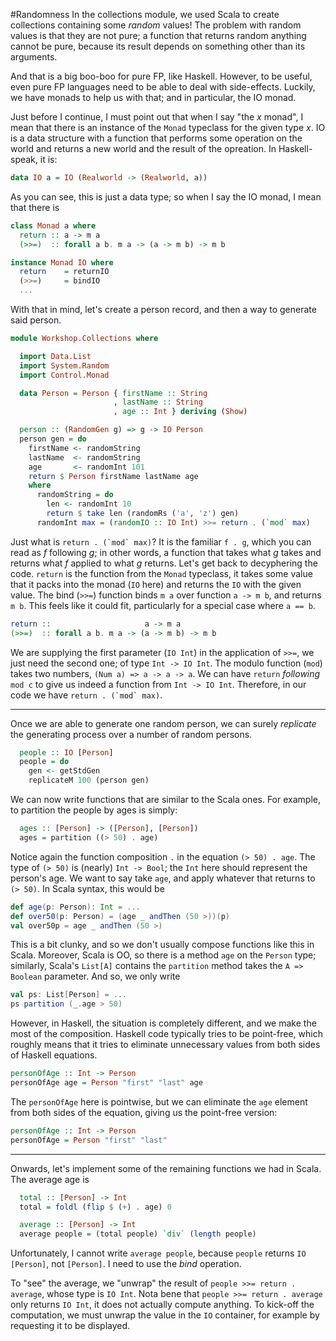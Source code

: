 #Randomness
In the collections module, we used Scala to create collections containing some _random_ values! The problem with random values is that they are not pure; a function that returns random anything cannot be pure, because its result depends on something other than its arguments.

And that is a big boo-boo for pure FP, like Haskell. However, to be useful, even pure FP languages need to be able to deal with side-effects. Luckily, we have monads to help us with that; and in particular, the IO monad.

Just before I continue, I must point out that when I say "the _x_ monad", I mean that there is an instance of the ``Monad`` typeclass for the given type _x_. IO is a data structure with a function that performs some operation on the world and returns a new world and the result of the opreation. In Haskell-speak, it is:

```haskell
data IO a = IO (Realworld -> (Realworld, a))
```

As you can see, this is just a data type; so when I say the IO monad, I mean that there is 

```haskell
class Monad a where
  return :: a -> m a
  (>>=)  :: forall a b. m a -> (a -> m b) -> m b
```

```haskell
instance Monad IO where
  return    = returnIO
  (>>=)     = bindIO
  ...
```

With that in mind, let's create a person record, and then a way to generate said person.

```haskell
module Workshop.Collections where

  import Data.List
  import System.Random
  import Control.Monad

  data Person = Person { firstName :: String
                       , lastName :: String
                       , age :: Int } deriving (Show)

  person :: (RandomGen g) => g -> IO Person
  person gen = do
    firstName <- randomString
    lastName  <- randomString
    age       <- randomInt 101
    return $ Person firstName lastName age 
    where
      randomString = do
        len <- randomInt 10
        return $ take len (randomRs ('a', 'z') gen)
      randomInt max = (randomIO :: IO Int) >>= return . (`mod` max)
```

Just what is ``return . (`mod` max)``? It is the familiar ``f . g``, which you can read as _f_ following _g_; in other words, a function that takes what _g_ takes and returns what _f_ applied to what _g_ returns. Let's get back to decyphering the code. ``return`` is the function from the ``Monad`` typeclass, it takes some value that it packs into the monad (``IO`` here) and returns the ``IO`` with the given value. The bind (``>>=``) function binds ``m a`` over function ``a -> m b``, and returns ``m b``. This feels like it could fit, particularly for a special case where ``a == b``.

```haskell
return ::                     a -> m a
(>>=)  :: forall a b. m a -> (a -> m b) -> m b
```

We are supplying the first parameter (``IO Int``) in the application of ``>>=``, we just need the second one; of type ``Int -> IO Int``. The modulo function (``mod``) takes two numbers, ``(Num a) => a -> a -> a``. We can have ``return`` _following_ ``mod c`` to give us indeed a function from ``Int -> IO Int``. Therefore, in our code we have ``return . (`mod` max)``.

--- 

Once we are able to generate one random person, we can surely _replicate_ the generating process over a number of random persons.

```haskell
  people :: IO [Person]
  people = do
    gen <- getStdGen
    replicateM 100 (person gen)
```

We can now write functions that are similar to the Scala ones. For example, to partition the people by ages is simply:


```haskell
  ages :: [Person] -> ([Person], [Person])
  ages = partition ((> 50) . age)
```

Notice again the function composition ``.`` in the equation ``(> 50) . age``. The type of ``(> 50)`` is (nearly) ``Int -> Bool``; the ``Int`` here should represent the person's age. We want to say take ``age``, and apply whatever that returns to ``(> 50)``. In Scala syntax, this would be

```scala
def age(p: Person): Int = ...
def over50(p: Person) = (age _ andThen (50 >))(p)
val over50p = age _ andThen (50 >)
```

This is a bit clunky, and so we don't usually compose functions like this in Scala. Moreover, Scala is OO, so there is a method ``age`` on the ``Person`` type; similarly, Scala's ``List[A]`` contains the ``partition`` method takes the ``A => Boolean`` parameter. And so, we only write

```scala
val ps: List[Person] = ...
ps partition (_.age > 50)
```

However, in Haskell, the situation is completely different, and we make the most of the composition. Haskell code typically tries to be point-free, which roughly means that it tries to eliminate unnecessary values from both sides of Haskell equations.


```haskell
personOfAge :: Int -> Person
personOfAge age = Person "first" "last" age
```

The ``personOfAge`` here is pointwise, but we can eliminate the ``age`` element from both sides of the equation, giving us the point-free version:


```haskell
personOfAge :: Int -> Person
personOfAge = Person "first" "last"
```

---

Onwards, let's implement some of the remaining functions we had in Scala. The average age is 

```haskell
  total :: [Person] -> Int
  total = foldl (flip $ (+) . age) 0

  average :: [Person] -> Int
  average people = (total people) `div` (length people)
```

Unfortunately, I cannot write ``average people``, because ``people`` returns ``IO [Person]``, 
not ``[Person]``. I need to use the _bind_ operation.

To "see" the average, we "unwrap" the result of ``people >>= return . average``, whose type is ``IO Int``. Nota bene that ``people >>= return . average`` only returns ``IO Int``, it does not actually compute anything. To kick-off the computation, we must unwrap the value in the ``IO`` container, for example by requesting it to be displayed.
